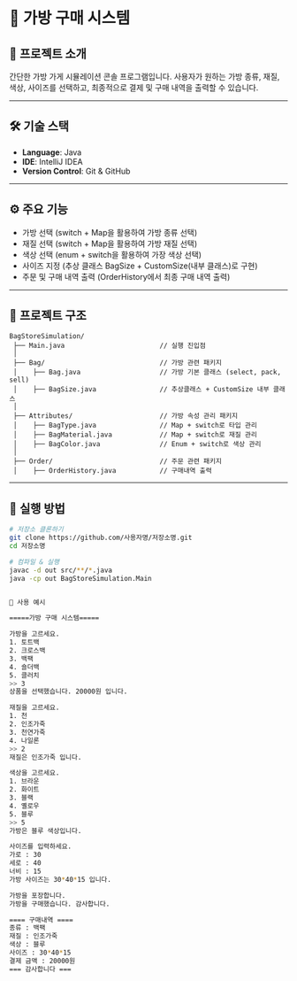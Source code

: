 # 👜 가방 구매 시스템

## 📌 프로젝트 소개
간단한 가방 가게 시뮬레이션 콘솔 프로그램입니다.
사용자가 원하는 가방 종류, 재질, 색상, 사이즈를 선택하고,
최종적으로 결제 및 구매 내역을 출력할 수 있습니다.

---

## 🛠 기술 스택
- **Language**: Java
- **IDE**: IntelliJ IDEA
- **Version Control**: Git & GitHub

---

## ⚙️ 주요 기능
- 가방 선택 (switch + Map을 활용하여 가방 종류 선택)
- 재질 선택 (switch + Map을 활용하여 가방 재질 선택)
- 색상 선택 (enum + switch을 활용하여 가장 색상 선택)
- 사이즈 지정 (추상 클래스 BagSize + CustomSize(내부 클래스)로 구현)
- 주문 및 구매 내역 출력 (OrderHistory에서 최종 구매 내역 출력)

---

## 📂 프로젝트 구조
```
BagStoreSimulation/
 ├── Main.java                        // 실행 진입점
 │
 ├── Bag/                             // 가방 관련 패키지
 │    ├── Bag.java                    // 가방 기본 클래스 (select, pack, sell)
 │    ├── BagSize.java                // 추상클래스 + CustomSize 내부 클래스
 │
 ├── Attributes/                      // 가방 속성 관리 패키지
 │    ├── BagType.java                // Map + switch로 타입 관리
 │    ├── BagMaterial.java            // Map + switch로 재질 관리
 │    ├── BagColor.java               // Enum + switch로 색상 관리
 │
 ├── Order/                           // 주문 관련 패키지
 │    ├── OrderHistory.java           // 구매내역 출력
```
---

## 🚀 실행 방법
```bash
# 저장소 클론하기
git clone https://github.com/사용자명/저장소명.git
cd 저장소명

# 컴파일 & 실행
javac -d out src/**/*.java
java -cp out BagStoreSimulation.Main


📖 사용 예시

=====가방 구매 시스템=====

가방을 고르세요.
1. 토트백  
2. 크로스백  
3. 백팩  
4. 숄더백  
5. 클러치
>> 3
상품을 선택했습니다. 20000원 입니다.

재질을 고르세요.
1. 천  
2. 인조가죽  
3. 천연가죽  
4. 나일론
>> 2
재질은 인조가죽 입니다.

색상을 고르세요.
1. 브라운  
2. 화이트  
3. 블랙  
4. 옐로우  
5. 블루
>> 5
가방은 블루 색상입니다.

사이즈를 입력하세요.
가로 : 30
세로 : 40
너비 : 15
가방 사이즈는 30*40*15 입니다.

가방을 포장합니다.
가방을 구매했습니다. 감사합니다.

==== 구매내역 ====
종류 : 백팩
재질 : 인조가죽
색상 : 블루
사이즈 : 30*40*15
결제 금액 : 20000원
=== 감사합니다 ===


